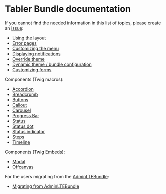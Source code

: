 # Tabler Bundle documentation

If you cannot find the needed information in this list of topics, please create an [issue](https://github.com/kevinpapst/TablerBundle/issues):

* [Using the layout](layout.md)
* [Error pages](error_pages.md)
* [Customizing the menu](menu.md)
* [Displaying notifications](notifications.md)
* [Override theme](override_theme.md)
* [Dynamic theme / bundle configuration](twig-context.md)
* [Customizing forms](form_theme.md)

Components (Twig macros):

* [Accordion](components-accordion.md)
* [Breadcrumb](components-breadcrumb.md)
* [Buttons](components-buttons.md)
* [Callout](components-callout.md)
* [Carousel](components-carousel.md)
* [Progress Bar](components-progress-bar.md)
* [Status](components-status.md)
* [Status dot](components-status-dot.md)
* [Status indicator](components-status-indicator.md)
* [Steps](components-steps.md)
* [Timeline](components-timeline.md)

Components (Twig Embeds):
* [Modal](embeds-modal.md)
* [Offcanvas](embeds-offcanvas.md)

For the users migrating from the [AdminLTEBundle](https://github.com/kevinpapst/AdminLTEBundle):

* [Migrating from AdminLTEBundle](migration_guide.md)
